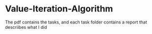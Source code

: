 # Value-Iteration-Algorithm

The pdf contains the tasks, and each task folder contains a report that descriibes what I did

